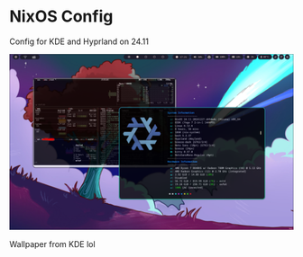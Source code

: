 # NixOS Config

Config for KDE and Hyprland on 24.11

![Screenshot](Screenshots/fetch.png)

Wallpaper from KDE lol
